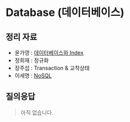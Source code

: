 # Database (데이터베이스)

## 정리 자료

- 윤가영 : [데이터베이스와 Index](./materials/윤가영_database_&Index.pdf)
- 정희재 : 정규화
- 장주섭 : Transaction & 교착상태
- 이세명 : [NoSQL](./materials/이세명_database_NoSQL.pdf)

## 질의응답

> 아직 없습니다.
